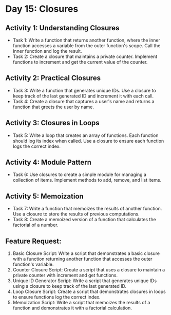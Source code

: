 # Day 15: Closures

## Activity 1: Understanding Closures
- Task 1: Write a function that returns another function, where the inner function accesses a variable from the outer function's scope. Call the inner function and log the result.
- Task 2: Create a closure that maintains a private counter. Implement functions to increment and get the current value of the counter.

## Activity 2: Practical Closures
- Task 3: Write a function that generates unique IDs. Use a closure to keep track of the last generated ID and increment it with each call.
- Task 4: Create a closure that captures a user's name and returns a function that greets the user by name.

## Activity 3: Closures in Loops
- Task 5: Write a loop that creates an array of functions. Each function should log its index when called. Use a closure to ensure each function logs the correct index.

## Activity 4: Module Pattern
- Task 6: Use closures to create a simple module for managing a collection of items. Implement methods to add, remove, and list items.

## Activity 5: Memoization
- Task 7: Write a function that memoizes the results of another function. Use a closure to store the results of previous computations.
- Task 8: Create a memoized version of a function that calculates the factorial of a number.

## Feature Request:

1. Basic Closure Script: Write a script that demonstrates a basic closure with a function returning another function that accesses the outer function's variable.
2. Counter Closure Script: Create a script that uses a closure to maintain a private counter with increment and get functions.
3. Unique ID Generator Script: Write a script that generates unique IDs using a closure to keep track of the last generated ID.
4. Loop Closure Script: Create a script that demonstrates closures in loops to ensure functions log the correct index.
5. Memoization Script: Write a script that memoizes the results of a function and demonstrates it with a factorial calculation.